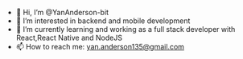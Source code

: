 - 👋 Hi, I’m @YanAnderson-bit
- 👀 I’m interested in backend and mobile development
- 🌱 I’m currently learning and working as a full stack developer with React,React Native and  NodeJS
- 📫 How to reach me: yan.anderson135@gmail.com

<!---
YanAnderson-bit/YanAnderson-bit is a ✨ special ✨ repository because its `README.md` (this file) appears on your GitHub profile.
You can click the Preview link to take a look at your changes.
--->
